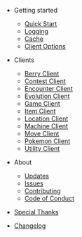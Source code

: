 - Getting started

  - [Quick Start](getting-started.md)
  - [Logging](logs.md)
  - [Cache](cache.md)
  - [Client Options](options.md)

- Clients

  - [Berry Client](berry-client.md)
  - [Contest Client](contest-client.md)
  - [Encounter Client](encounter-client.md)
  - [Evolution Client](evolution.md)
  - [Game Client](game-client.md)
  - [Item Client](item-client.md)
  - [Location Client](Location-client.md)
  - [Machine Client](machine-client.md)
  - [Move Client](item-client.md)
  - [Pokemon Client](pokemon-client.md)
  - [Utility Client](utility-client.md)

- About
  - [Updates](update.md)
  - [Issues](helpers.md)
  - [Contributing](deploy.md)
  - [Code of Conduct](code-of-conduct.md)

- [Special Thanks](thanks.md)
- [Changelog](changelog.md)
